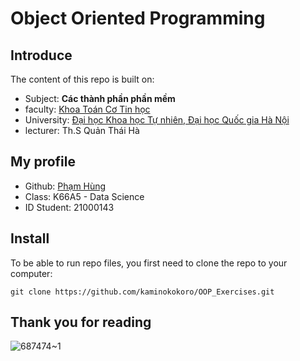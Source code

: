 # Object Oriented Programming

## Introduce
The content of this repo is built on:

- Subject: **Các thành phần phần mềm** 
- faculty: [Khoa Toán Cơ Tin học](http://mim.hus.vnu.edu.vn/en)
- University: [Đại học Khoa học Tự nhiên, Đại học Quốc gia Hà Nội](http://hus.vnu.edu.vn/)
- lecturer: Th.S Quản Thái Hà

## My profile
- Github: [Phạm Hùng](https://github.com/kaminokokoro)
- Class: K66A5 - Data Science
- ID Student: 21000143

## Install
To be able to run repo files, you first need to clone the repo to your computer:
```
git clone https://github.com/kaminokokoro/OOP_Exercises.git
```


## Thank you for reading

![687474~1](https://user-images.githubusercontent.com/116713724/211194770-0ad79f50-7181-42da-99c5-d96eedcf5310.GIF)
